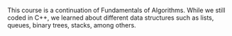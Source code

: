 This course is a continuation of Fundamentals of Algorithms. While we still coded in C++, we learned about different data structures such as lists,
queues, binary trees, stacks, among others.
